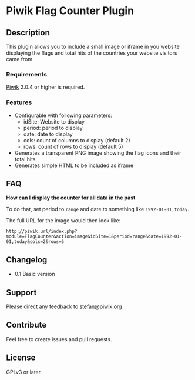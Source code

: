 # Piwik Flag Counter Plugin

## Description

This plugin allows you to include a small image or iframe in you website displaying the flags and total hits of the countries your website visitors came from

### Requirements

[Piwik](https://github.com/piwik/piwik) 2.0.4 or higher is required.

### Features

- Configurable with following parameters:
  - idSite: Website to display
  - period: period to display
  - date: date to display
  - cols: count of columns to display (default 2)
  - rows: count of rows to display (default 5)
- Generates a transparent PNG image showing the flag icons and their total hits
- Generates simple HTML to be included as iframe

## FAQ

__How can I display the counter for all data in the past__

To do that, set period to ```range``` and date to something like ```1992-01-01,today```.

The full URL for the image would then look like:
```
http://piwik.url/index.php?module=FlagCounter&action=image&idSite=1&period=range&date=1992-01-01,today&cols=2&rows=6
``` 

## Changelog

- 0.1 Basic version 

## Support

Please direct any feedback to [stefan@piwik.org](mailto:stefan@piwik.org)

## Contribute

Feel free to create issues and pull requests.

## License

GPLv3 or later

